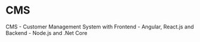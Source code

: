 # CMS
CMS - Customer Management System with Frontend - Angular, React.js and Backend - Node.js and .Net Core
